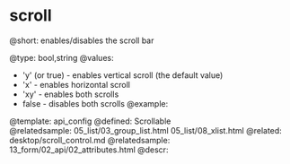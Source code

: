scroll
=============


@short:
	enables/disables the scroll bar

@type: bool,string
@values:
- 'y' (or true) - enables vertical scroll (the default value) 
- 'x' - enables horizontal scroll
- 'xy' - enables both scrolls
- false - disables both scrolls
@example:


@template:	api_config
@defined:	Scrollable	
@relatedsample:
	05_list/03_group_list.html
    05_list/08_xlist.html
@related:
	desktop/scroll_control.md
@relatedsample:
	13_form/02_api/02_attributes.html
@descr:



